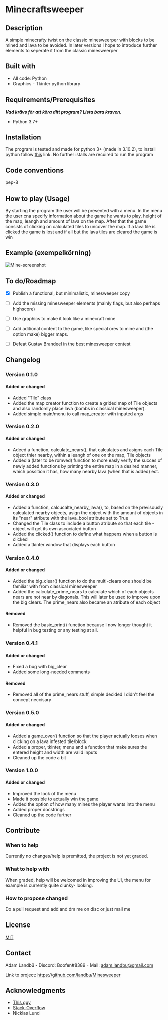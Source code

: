 # Minecraftsweeper

## Description 
A simple minecrafty twist on the classic minesweerper with blocks to be mined and lava to be avoided. In later versions I hope to introduce further
elements to seperate it from the classic minesweerper


## Built with


- All code: Python
- Graphics - Tkinter python library 

## Requirements/Prerequisites

***Vad krävs för att köra ditt program? Lista bara kraven.***

- Python 3.7+

## Installation

The program is tested and made for python 3+ (made in 3.10.2), to install python follow [this](https://www.python.org/downloads/) link. No further istalls are recuired to run the program 

## Code conventions

pep-8

## How to play (Usage)

By starting the program the user will be presented with a menu. In the menu the user cna specify information about the game he wants to play, height of the map, leangh and amount of lava on the map. After that the game consists of clicking on calculated tiles to uncover the map. If a lava tile is clicked the game is lost and if all but the lava tiles are cleared the game is win


## Example (exempelkörning)

![Mine-screenshot](https://user-images.githubusercontent.com/95740885/167784334-985e68b5-76bf-4f50-8bf0-761afcf702ba.JPG)


## To do/Roadmap

- [x] Publish a functional, but minimalistic, minesweeper copy
- [ ] Add the missing minesweeper elements (mainly flags, but also perhaps highscore)
- [ ] Use graphics to make it look like a minecraft mine
- [ ] Add aditional content to the game, like special ores to mine and (the option make) bigger maps.
- [ ] Defeat Gustav Brandeel in the best minesweeper contest



## Changelog


### Version 0.1.0

#### Added or changed

- Added "Tile" class
- Added the map creator function to create a grided map of Tile objects and also randomly place lava (bombs in classical minesweeper).
- Added simple main/menu to call map_creator with inputed args



### Version 0.2.0

#### Added or changed
- Adeed a function, calculate_nears(), that calculates and asigns each Tile object thier nearby, within a leangh of one on the map, Tile objects
- Added a (later to be romved) function to more easly verify the succes of newly added functions by printing the entire map in a desired manner, which possition it has, how many nearby lava (when that is added) ect.


### Version 0.3.0

#### Added or changed
- Added a function, calcucalte_nearby_lava(), to, based on the previsously calculated nearby objects, asign the object with the amount of objects in its "near" atribute with the lava_bool atribute set to True
- Changed the Tile class to include a button atribute so that each tile -object will get its own ascociated button
- Added the clicked() function to define what happens when a button is clicked
- Added a tkinter window that displays each button


### Version 0.4.0
#### Added or changed
- Added the big_clear() function to do the multi-clears one should be familiar with from classical minesweeper
- Added the calculate_prime_nears to calculate which of each objects nears are not near by diagonals. This will later be used to improve upon the big clears. The prime_nears also became an atribute of each object


#### Removed
- Removed the basic_print() function because I now longer thought it helpful in bug testing or any testing at all.


### Version 0.4.1

#### Added or changed
- Fixed a bug with big_clear
- Added some long-needed comments
#### Removed
- Removed all of the prime_nears stuff, simple decided I didn't feel the concept neccisary 


### Version 0.5.0

#### Added or changed
- Added a game_over() function so that the player actually looses when clicking on a lava infested tile/block
- Added a proper, tkinter, menu and a function that make sures the entered height and width are valid inputs
- Cleaned up the code a bit


### Version 1.0.0
#### Added or changed
- Improved the look of the menu
- Made it possible to actually win the game
- Added the option of how many mines the player wants into the menu
- Added proper docstrings
- Cleaned up the code further

## Contribute

### When to help
Currently no changes/help is premitted, the project is not yet graded. 
### What to help with
When graded, help will be welcomed in improving the UI, the menu for example is currently quite clunky- looking.
### How to propose changed
Do a pull request and add and dm me on disc or just mail me


## License

[MIT](https://choosealicense.com/licenses/mit/)

## Contact


Adam Landbü - Discord: Boofen#8389 - Mail: adam.landbu@gmail.com

Link to project: https://github.com/landbu/Minesweeper

## Acknowledgments

- [This guy](https://www.youtube.com/watch?v=YXPyB4XeYLA&t=9024s)
- [Stack-Overflow](https://stackoverflow.com/)
- Nicklas Lund

